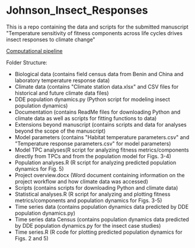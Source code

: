 # Johnson_Insect_Responses
This is a repo containing the data and scripts for the submitted manuscript "Temperature sensitivity of fitness components across life cycles drives insect responses to climate change"

[Computational pipeline](https://github.com/trenchproject/Johnson_Insect_Responses/blob/main/Computational_pipeline.png)

Folder Structure:
* Biological data (contains field census data from Benin and China and laboratory temperature response data)
* Climate data (contains "Climate station data.xlsx" and CSV files for historical and future climate data files)
* DDE population dynamics.py (Python script for modeling insect population dynamics)
* Documentation (contains ReadMe files for downloading Python and climate data as well as scripts for fitting functions to data)
* Extensions beyond manuscript (contains scripts and data for analyses beyond the scope of the manuscript)
* Model parameters (contains "Habitat temperature parameters.csv" and "Temperature response parameters.csv" for model parameters)
* Model TPC analyses(R script for analyzing fitness metrics/components directly from TPCs and from the population model for Figs. 3-4)
* Population analyses.R (R script for analyzing predicted population dynamics for Fig. 5)
* Project overview.docx (Word document containing information on the project workflow and how climate data was accessed)
* Scripts (contains scripts for downloading Python and climate data)
* Statistical analyses.R (R script for analyzing and plotting fitness metrics/components and population dynamics for Figs. 3-5)
* Time series data (contains population dynamics data predicted by DDE population dynamics.py)
* Time series data Census (contains population dynamics data predicted by DDE population dynamics.py for the insect case studies)
* Time series.R (R code for plotting predicted population dynamics for Figs. 2 and 5)
